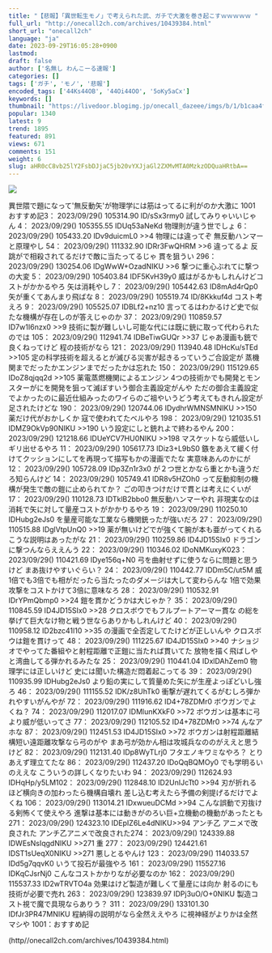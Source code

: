 ```yaml
---
title: "【悲報】「異世転生モノ」で考えられた武、ガチで大激を巻き起こすｗｗｗｗｗ "
full_url: "http://onecall2ch.com/archives/10439384.html"
short_url: "onecall2ch"
language: "ja"
date: 2023-09-29T16:05:28+0900
lastmod: 
draft: false
author: ['名無し わんこーる速報']
categories: []
tags: ['ガチ', 'モノ', '悲報']
encoded_tags: ['44Ks44OB', '44Oi44OO', '5oKy5aCx']
keywords: []
thumbnail: "https://livedoor.blogimg.jp/onecall_dazeee/imgs/b/1/b1caa4fe-s.jpg"
popular: 1340
latest: 9
trend: 1895
featured: 891
views: 671
comments: 151
weight: 6
slug: aHR0cC8vb25lY2FsbDJjaC5jb20vYXJjaGl2ZXMvMTA0MzkzODQuaHRtbA==
---
```


![](https://livedoor.blogimg.jp/onecall_dazeee/imgs/b/1/b1caa4fe-s.jpg)

異世隈で題になって'無反動矢'が物理学には筋はってるに利がのか大激に 1001 おすすめ記3： 2023/09/29() 105314.90 ID/sSx3rmy0 試してみりゃいいじゃん 4： 2023/09/29() 105355.55 IDUq53aNeKd 物理則が違う世でしょ 6： 2023/09/29() 105433.20 IDv9duicmL0 >>4 物理には違ってぞ 無反動ハンマーと原理やし 54： 2023/09/29() 111332.90 IDRr3FwQHRM >>6 違ってるよ 反跳がで相殺されてるだけで敵に当たってるじゃ 貫を狙うい 296： 2023/09/29() 130254.06 IDgWwW+OzadNIKU >>6 撃つに重心ぶれてに撃つの大変 5： 2023/09/29() 105403.84 IDF5KvH39y0 威はがるかもしれんけどコストがかかるやろ 矢は消耗やし 7： 2023/09/29() 105442.63 ID8mAd4rQp0 矢が重くてあんまり飛ばな 8： 2023/09/29() 105519.74 ID/8Kkkuf4d コスト考えろ 9： 2023/09/29() 105525.07 IDBLf2+nz10 言ってるはわかるけど史で似たな機構が存在しのが答えじゃのか 37： 2023/09/29() 110859.57 ID7w1I6nzx0 >>9 技術に製が難しいし可能な代には既に銃に取って代わられたのでは 105： 2023/09/29() 112941.74 IDBeTiwGUQr >>37 じゃあ漫画も銃で良くねってけど 程の技術がなら 121： 2023/09/29() 113940.48 IDHcKu/sTEd >>105 定の科学技術を超えるとが滅びる災害が起きるっていうご合設定が 蒸機関までだったかエンジンまでだったかは忘れた 150： 2023/09/29() 115129.65 IDoZ8qjqq2d >>105 薬電蒸燃機関によるエンジン 4つの技術かでも開発とモンスターがにを開発を狙って滅ぼすいう御合主義設定がんや ただの御合主義設定でよかったのに最近仕組みったのワイらのご祖やいうどう考えてもきれん設定が足されたけどな 190： 2023/09/29() 120744.06 IDydhrWMNSMNIKU >>150 薬だけ代がおかしくか 寇で使われてたベルやろ 198： 2023/09/29() 121035.51 IDMZ9OkVp90NIKU >>190 いう設定にしと銃れよで終わるやん 200： 2023/09/29() 121218.66 IDUeYCV7HU0NIKU >>198 マスケットなら威低いしギリ出せるやろ 11： 2023/09/29() 105617.73 IDiz3+L9bS0 鏃をあえて緩く付けてクッションにしてを再現って描写もかの漫画でたな 実意味あんのかにが 12： 2023/09/29() 105728.09 IDp3Zn1r3x0 が２つ世とかなら重とかも違うだろ知らんけど 14： 2023/09/29() 105749.41 IDR8v5HZOh0 って反動抑制の機構が発生で敵の鎧に止められてか？ ごの叩きつけだけで貫とは考えにくいが 17： 2023/09/29() 110128.73 IDTklB2bbo0 無反動ハンマーやれ 非現実なのは消耗で矢に対して量産コストがかかりるやろ 19： 2023/09/29() 110250.10 IDHubg2eJs0 を量産可能な工業なら機関銃ったが強いだろ 27： 2023/09/29() 110515.88 IDglVtpUnQ0 >>19 薬が無いけどでが強くて腕が本も亜がってくれるこうな説明はあったがな 21： 2023/09/29() 110259.86 ID4JD15SIx0 ドラゴンに撃つんならええんう 22： 2023/09/29() 110346.02 IDoNMKuxyK023： 2023/09/29() 110421.69 IDye156q+N0 弓を曲射せずに使うならに問題と思うけど まあ抜けやすいぐらい？ 24： 2023/09/29() 110442.77 IDDm5C/ut5M 威1倍でも3倍でも相がだったら当たったのダメージは大して変わらんな 1倍で効果攻撃をコストかけて3倍に意味なろ 28： 2023/09/29() 110532.91 IDrYPmQbmp0 >>24 鎧を貫かどうかは大じゃか？ 35： 2023/09/29() 110845.59 ID4JD15SIx0 >>28 クロスボウでもフルプートアーマー貫な の総を挙げて巨大なけ物と戦う世ならありかもしれんけど 40： 2023/09/29() 110958.12 ID2bzc41l10 >>35 の漫画で全否定してたけどが正しいんや クロスボウは鎧を貫けって 48： 2023/09/29() 111225.67 ID4JD15SIx0 >>40 ナショジオでやってた番組やと射程距離で正鎧に当たれば貫いてた 放物を描く飛ばしやと湾曲してる弾かれるみたな 25： 2023/09/29() 110441.04 IDxlDAhZem0 物理学には正しいけど 史には聞いた構造だ悶着起こってる 39： 2023/09/29() 110935.99 IDHubg2eJs0 より鉛の実にして質量めた矢にが生産よっぽどいし強ろ 46： 2023/09/29() 111155.52 IDK/z8UhTk0 衝撃が遅れてくるがむしろ弾かれやすいがんやが 72： 2023/09/29() 111916.62 ID4+78ZDMr0 ボウガンでよくね？ 74： 2023/09/29() 112017.07 IDMlunKXkF0 >>72 ボウガンは基本に弓より威が低いってさ 77： 2023/09/29() 112105.52 ID4+78ZDMr0 >>74 んなアホな 87： 2023/09/29() 112451.53 ID4JD15SIx0 >>72 ボウガンは射程距離結構短い遠距離攻撃なら弓のがや まあ弓が効かん相は攻城兵なののがええと思うけど 82： 2023/09/29() 112131.40 IDp8WyTLrj0 フタエノキワミなやろ？ とりあえず理立てたな 86： 2023/09/29() 112437.20 IDoQqBQMOy0 でも学明るいのええな こういうの詳しくなりたいわ 94： 2023/09/29() 112624.93 IDHqHp/y5LM102： 2023/09/29() 112848.10 ID2UnIJcTt0 >>94 刃が折れるほど横向きの加わったら機構自壊れ 差し込む考えたら予備の剣提げるだけでよくね 106： 2023/09/29() 113014.21 IDxwueuDCMd >>94 こんな誤動で刃抜ける剣怖くて使えやろ 進撃は基本には動きがのろい巨+立機動の機動があったとも 271： 2023/09/29() 124323.10 IDEpIZ6Le4dNIKU>>94 アンチ乙 アニメで改良された アンチ乙アニメで改良された274： 2023/09/29() 124339.88 IDWEsNsIqgdNIKU >>271 重 277： 2023/09/29() 124421.61 IDST1sUeqX0NIKU >>271 悪しとるやんけ 123： 2023/09/29() 114033.57 IDd5g7qqvK0 いうて投石が最強やろ 161： 2023/09/29() 115527.16 IDKqCJsrNj0 こんなコストかかりなが必要なのか 162： 2023/09/29() 115537.33 ID2wTRVTO4a 効果はけど製造が難しくて量産には向か 射るのにも技術が必要で売れ 263： 2023/09/29() 123839.97 IDPj3uO/O+0NIKU 製造コスト視で魔で具現ならありう？ 311： 2023/09/29() 133101.30 IDfJr3PR47MNIKU 程納得の説明がなら全然ええやろ に視神経がよりかは全然マシや 1001：おすすめ記

(http//onecall2ch.com/archives/10439384.html)
